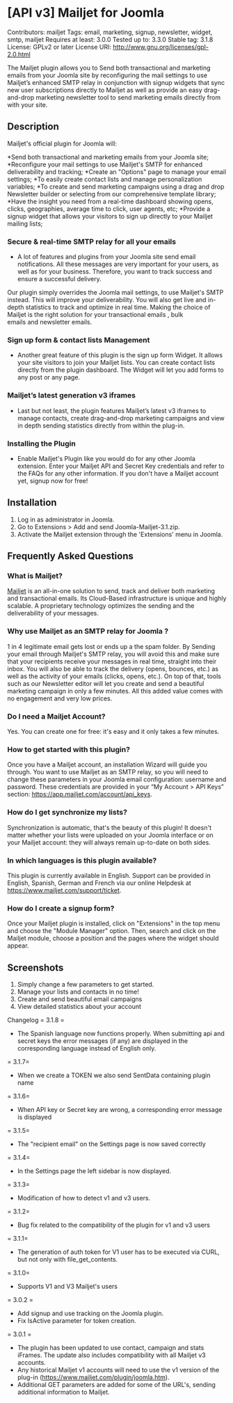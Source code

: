 # [API v3] Mailjet for Joomla

Contributors: mailjet
Tags: email, marketing, signup, newsletter, widget, smtp, mailjet
Requires at least: 3.0.0
Tested up to: 3.3.0
Stable tag: 3.1.8
License: GPLv2 or later
License URI: http://www.gnu.org/licenses/gpl-2.0.html

The Mailjet plugin allows you to Send both transactional and marketing emails from your Joomla site by reconfiguring the mail settings to use Mailjet’s enhanced SMTP relay in conjunction with signup widgets that sync new user subscriptions directly to Mailjet as well as provide an easy drag-and-drop marketing newsletter tool to send marketing emails directly from with your site.
## Description


Mailjet's official plugin for Joomla will:

*Send both transactional and marketing emails from your Joomla site;
*Reconfigure your mail settings to use Mailjet's SMTP for enhanced deliverability and tracking;
*Create an "Options" page to manage your email settings;
*To easily create contact lists and manage personalization variables;
*To create and send marketing campaigns using a drag and drop Newsletter builder or selecting from our comprehensive template library;
*Have the insight you need from a real-time dashboard showing opens, clicks, geographies, average time to click, user agents, etc;
*Provide a signup widget that allows your visitors to sign up directly to your Mailjet mailing lists;


### Secure & real-time SMTP relay for all your emails
- A lot of features and plugins from your Joomla site send email notifications. All these messages are very important for your users, as well as for your business. Therefore, you want to track success and ensure a successful delivery.

Our plugin simply overrides the Joomla mail settings, to use Mailjet's SMTP instead. This will improve your deliverability. You will also get live and in-depth statistics to track and optimize in real time. Making the choice of Mailjet is the right solution for your transactional emails , bulk emails and newsletter emails.


### Sign up form & contact lists Management
-  Another great feature of this plugin is the sign up form Widget. It allows your site visitors to join your Mailjet lists. You can create contact lists directly from the plugin dashboard. The Widget will let you add forms to any post or any page.

### Mailjet’s latest generation v3 iframes
-  Last but not least, the plugin features Mailjet’s latest v3 iframes to manage contacts, create drag-and-drop marketing campaigns and view in depth sending statistics directly from within the plug-in.


### Installing the Plugin
-  Enable Mailjet's Plugin like you would do for any other Joomla extension. Enter your Mailjet API and Secret Key credentials and refer to the FAQs for any other information. If you don't have a Mailjet account yet, signup now for free!


## Installation


1. Log in as administrator in Joomla.
2. Go to Extensions > Add and send Joomla-Mailjet-3.1.zip.
3. Activate the Mailjet extension through the 'Extensions' menu in Joomla.


## Frequently Asked Questions


### What is Mailjet?
[Mailjet](http://www.mailjet.com) is an all-in-one solution to send, track and deliver both marketing and transactional emails. Its Cloud-Based infrastructure is unique and highly scalable. A proprietary technology optimizes the sending and the deliverability of your messages.

### Why use Mailjet as an SMTP relay for Joomla ?
1 in 4 legitimate email gets lost or ends up a the spam folder. By Sending your email through Mailjet's SMTP relay, you will avoid this and make sure that your recipients receive your messages in real time, straight into their inbox. You will also be able to track the delivery (opens, bounces, etc.) as well as the activity of your emails (clicks, opens, etc.). On top of that, tools such as our Newsletter editor will let you create and send a beautiful marketing campaign in only a few minutes. All this added value comes with no engagement and very low prices.

### Do I need a Mailjet Account?
Yes. You can create one for free: it's easy and it only takes a few minutes.

### How to get started with this plugin?
Once you have a Mailjet account, an installation Wizard will guide you through. You want to use Mailjet as an SMTP relay, so you will need to change these parameters in your Joomla email configuration: username and password. These credentials are provided in your “My Account > API Keys” section: https://app.mailjet.com/account/api_keys.

### How do I get synchronize my lists?
Synchronization is automatic, that's the beauty of this plugin! It doesn't matter whether your lists were uploaded on your Joomla interface or on your Mailjet account: they will always remain up-to-date on both sides.

### In which languages is this plugin available?
This plugin is currently available in English. Support can be provided in English, Spanish, German and French via our online Helpdesk at https://www.mailjet.com/support/ticket.

### How do I create a signup form?
Once your Mailjet plugin is installed, click on "Extensions" in the top menu and choose the "Module Manager" option. Then, search and click on the Mailjet module, choose a position and the pages where the widget should appear. 


## Screenshots

1. Simply change a few parameters to get started.
2. Manage your lists and contacts in no time!
3. Create and send beautiful email campaigns
4. View detailed statistics about your account


Changelog
= 3.1.8 =
* The Spanish language now functions properly. When submitting api and secret keys the error messages (if any) are displayed in the corresponding language instead of English only.

= 3.1.7= 
* When we create a TOKEN we also send SentData containing plugin name

= 3.1.6= 
* When API key or Secret key are wrong, a corresponding error message is displayed

= 3.1.5=
* The "recipient email" on the Settings page is now saved correctly

= 3.1.4=
* In the Settings page the left sidebar is now displayed.

= 3.1.3=
* Modification of how to detect v1 and v3 users.

= 3.1.2=
* Bug fix related to the compatibility of the plugin for v1 and v3 users

= 3.1.1=
* The generation of auth token for V1 user has to be executed via CURL, but not only with file_get_contents.

= 3.1.0=
* Supports V1 and V3 Mailjet's users

= 3.0.2 =
* Add signup and use tracking on the Joomla plugin.
* Fix IsActive parameter for token creation.

= 3.0.1 =
* The plugin has been updated to use contact, campaign and stats iFrames. The update also includes compatibility with all Mailjet v3 accounts. 
* Any historical Mailjet v1 accounts will need to use the v1 version of the plug-in (https://www.mailjet.com/plugin/joomla.htm).
* Additional GET parameters are added for some of the URL's, sending additional information to Mailjet.
